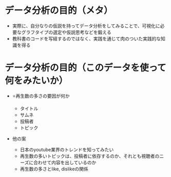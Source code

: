# データ分析の目的（メタ）
* 実際に、自分なりの仮説を持ってデータ分析をしてみることで、可視化に必要なグラフタイプの選定や仮説思考などを鍛える
* 教科書のコードを写経するのではなく、実践を通じて肉のついた実践的な知識を得る

# データ分析の目的（このデータを使って何をみたいか）

* ⭐️再生数の多さの要因が何か
  * タイトル
  * サムネ
  * 投稿者
  * トピック

* 他の案
  * 日本のyoutube業界のトレンドを知ってみたい
  * 再生数の多いトピックは、投稿者に依存するのか、それとも視聴者のニーズに合わせて内容を出しているのか
  * 再生数の多さとlike, dislikeの関係